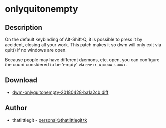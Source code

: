 onlyquitonempty
===============

Description
-----------
On the default keybinding of Alt-Shift-Q, it is possible to press it by
accident, closing all your work. This patch makes it so dwm will only exit via
quit() if no windows are open.

Because people may have different daemons, etc. open, you can configure the
count considered to be 'empty' via `EMPTY_WINDOW_COUNT`.

Download
--------
* [dwm-onlyquitonempty-20180428-ba1a2cb.diff](dwm-onlyquitonempty-20180428-ba1a2cb.diff)

Author
------
* thatlittlegit - <personal@thatlittlegit.tk>
